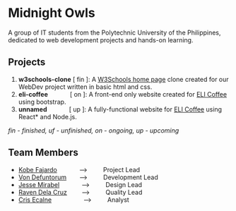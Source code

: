 # Midnight Owls
A group of IT students from the Polytechnic University of the Philippines, dedicated to web development projects and hands-on learning.

## Projects
1. **w3schools-clone** [ fin ]: A [W3Schools home page](https://www.w3schools.com/) clone created for our WebDev project written in basic html and css.<br/>
2. **eli-coffee** &emsp;&emsp;&emsp; [ on ]: A front-end only website created for [ELI Coffee](https://www.instagram.com/elicoffeeph/) using bootstrap.<br/>
3. **unnamed** &emsp;&emsp;&emsp; [ up ]: A fully-functional website for [ELI Coffee](https://www.instagram.com/elicoffeeph/) using React* and Node.js.<br/>

*fin - finished, uf - unfinished, on - ongoing, up - upcoming*

## Team Members
- [Kobe Fajardo](https://github.com/Kobeszkie) &emsp;&emsp;&emsp;		&mdash;&gt; 				&emsp;&emsp;							Project Lead
- [Von Defuntorum](https://github.com/Hisuiiii) &emsp;&ensp;				&mdash;&gt; 				&emsp;&emsp; 							Development Lead
- [Jesse Mirabel](https://github.com/sejjy) &emsp;&emsp;&emsp; 			&mdash;&gt; 				&emsp;&emsp; 							Design Lead
- [Raven Dela Cruz](https://github.com/RNCDC) &emsp;&ensp;&nbsp; 		&mdash;&gt; 				&emsp;&emsp; 							Quality Lead
- [Cris Ecalne](https://github.com/CrisDaniel02) &emsp;&ensp;&emsp;	&emsp;&ensp;&nbsp;	&mdash;&gt; &emsp;&emsp;	Analyst
